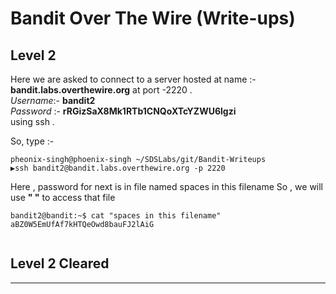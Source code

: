 # Bandit Over The Wire (Write-ups)

## Level 2

Here we are asked to connect to a server hosted at name :- **bandit.labs.overthewire.org** at port -2220 .</br>
_Username_:- **bandit2** </br>
_Password_ :- **rRGizSaX8Mk1RTb1CNQoXTcYZWU6lgzi**
</br>
using ssh .

So, type :- </br>
```console
pheonix-singh@phoenix-singh ~/SDSLabs/git/Bandit-Writeups   
▶ssh bandit2@bandit.labs.overthewire.org -p 2220
```
Here , password for next is in file named spaces in this filename
So , we will use  **" "**   to access that file

```console
bandit2@bandit:~$ cat "spaces in this filename"
aBZ0W5EmUfAf7kHTQeOwd8bauFJ2lAiG


```

## Level 2 Cleared
---